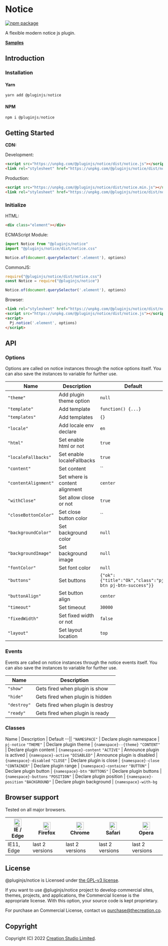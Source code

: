 # Notice

[![npm package](https://img.shields.io/npm/v/@pluginjs/notice.svg)](https://www.npmjs.com/package/@pluginjs/notice)

A flexible modern notice js plugin.

**[Samples](https://codesandbox.io/s/github/pluginjs/pluginjs/tree/master/modules/notice/samples)**

## Introduction
### Installation

#### Yarn

```javascript
yarn add @pluginjs/notice
```

#### NPM

```javascript
npm i @pluginjs/notice
```

## Getting Started

**CDN:**

Development:

```html
<script src="https://unpkg.com/@pluginjs/notice/dist/notice.js"></script>
<link rel="stylesheet" href="https://unpkg.com/@pluginjs/notice/dist/notice.css">
```

Production:

```html
<script src="https://unpkg.com/@pluginjs/notice/dist/notice.min.js"></script>
<link rel="stylesheet" href="https://unpkg.com/@pluginjs/notice/dist/notice.min.css">
```

### Initialize

HTML:

```html
<div class="element"></div>
```

ECMAScript Module:

```javascript
import Notice from "@pluginjs/notice"
import "@pluginjs/notice/dist/notice.css"

Notice.of(document.querySelector('.element'), options)
```

CommonJS:

```javascript
require("@pluginjs/notice/dist/notice.css")
const Notice = require("@pluginjs/notice")

Notice.of(document.querySelector('.element'), options)
```

Browser:

```html
<link rel="stylesheet" href="https://unpkg.com/@pluginjs/notice/dist/notice.css">
<script src="https://unpkg.com/@pluginjs/notice/dist/notice.js"></script>
<script>
  Pj.notice('.element', options)
</script>
```

## API

### Options

Options are called on notice instances through the notice options itself.
You can also save the instances to variable for further use.

Name | Description | Default
--|--|--
`"theme"` | Add plugin theme option | `null`
`"template"` | Add template | `function() {...}`
`"templates"` | Add templates | `{}`
`"locale"` | Add locale env declare | `en`
`"html"` | Set enable html or not | `true`
`"localeFallbacks"` | Set enable localeFallbacks | `true`
`"content"` | Set content | ``
`"contentAlignment"` | Set where is content alignment | `center`
`"withClose"` | Set allow close or not | `true`
`"closeBottonColor"` | Set close button color | ``
`"backgroundColor"` | Set background color | `null`
`"backgroundImage"` | Set background image | `null`
`"fontColor"` | Set font color | `null`
`"buttons"` | Set buttons | `{"ok":{"title":"Ok","class":"pj-btn pj-btn-success"}}`
`"buttonAlign"` | Set button align | `center`
`"timeout"` | Set timeout | `30000`
`"fixedWidth"` | Set fixed width or not | `false`
`"layout"` | Set layout location | `top`

### Events

Events are called on notice instances through the notice events itself.
You can also save the instances to variable for further use.

Name | Description
--|--
`"show"` | Gets fired when plugin is show
`"hide"` | Gets fired when plugin is hidden
`"destroy"` | Gets fired when plugin is destroy
`"ready"` | Gets fired when plugin is ready

### Classes

Name | Description | Default
--||
`"NAMESPACE"` | Declare plugin namespace | `pj-notice`
`"THEME"` | Declare plugin theme | `{namespace}--{theme}`
`"CONTENT"` | Declare plugin content | `{namespace}-content`
`"ACTIVE"` | Announce plugin is actived | `{namespace}-active`
`"DISABLED"` | Announce plugin is disabled | `{namespace}-disabled`
`"CLOSE"` | Declare plugin is close | `{namespace}-close`
`"CONTAINER"` | Declare plugin range | `{namespace}-container`
`"BUTTON"` | Declare plugin button | `{namespace}-btn`
`"BUTTONS"` | Declare plugin buttons | `{namespace}-buttons`
`"POSITION"` | Declare plugin position | `{namespace}-position`
`"BACKGROUND"` | Declare plugin background | `{namespace}-with-bg`

## Browser support

Tested on all major browsers.

| [<img src="https://raw.githubusercontent.com/alrra/browser-logos/master/src/edge/edge_48x48.png" alt="IE / Edge" width="24px" height="24px" />](http://godban.github.io/browsers-support-badges/)</br>IE / Edge | [<img src="https://raw.githubusercontent.com/alrra/browser-logos/master/src/firefox/firefox_48x48.png" alt="Firefox" width="24px" height="24px" />](http://godban.github.io/browsers-support-badges/)</br>Firefox | [<img src="https://raw.githubusercontent.com/alrra/browser-logos/master/src/chrome/chrome_48x48.png" alt="Chrome" width="24px" height="24px" />](http://godban.github.io/browsers-support-badges/)</br>Chrome | [<img src="https://raw.githubusercontent.com/alrra/browser-logos/master/src/safari/safari_48x48.png" alt="Safari" width="24px" height="24px" />](http://godban.github.io/browsers-support-badges/)</br>Safari | [<img src="https://raw.githubusercontent.com/alrra/browser-logos/master/src/opera/opera_48x48.png" alt="Opera" width="24px" height="24px" />](http://godban.github.io/browsers-support-badges/)</br>Opera |
| --------- | --------- | --------- | --------- | --------- |
| IE11, Edge| last 2 versions| last 2 versions| last 2 versions| last 2 versions|

## License

@pluginjs/notice is Licensed under [the GPL-v3 license](LICENSE).

If you want to use @pluginjs/notice project to develop commercial sites, themes, projects, and applications, the Commercial license is the appropriate license. With this option, your source code is kept proprietary.

For purchase an Commercial License, contact us purchase@thecreation.co.

## Copyright

Copyright (C) 2022 [Creation Studio Limited](creationstudio.com).